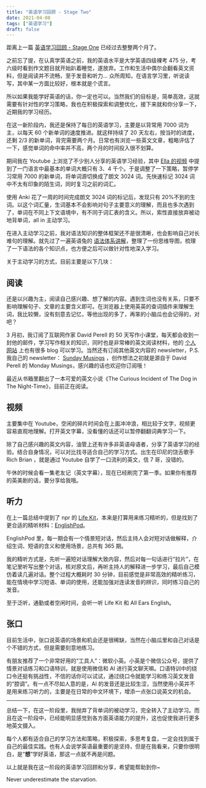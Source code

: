 ```yaml
---
title: "英语学习回顾 - Stage Two"
date: 2021-04-08
tags: ["英语学习"]
draft: false
---
```


距离上一篇 [英语学习回顾 - Stage One](https://postcard.lilpilot.co/posts/%E8%8B%B1%E8%AF%AD%E5%AD%A6%E4%B9%A0%E5%9B%9E%E9%A1%BE_stage_one/) 已经过去整整两个月了。

之前忘了提，在认真学英语之前，我的英语水平是大学英语四级裸考 475 分，考六级时看到作文题目就开始趴着睡觉，遂放弃。工作和生活中偶尔会翻看英文资料，但是阅读并不流畅，至于发音和听力... 众所周知，在语言学习里，听说读写，其中某一方面比较好，根本就是个谎言。

所以如果我能学好英语的话，你一定也可以。当然我们的目标是，简单高效，这就需要有针对性的学习策略，我也在积极探索和调整优化，接下来就和你分享一下，近期我的学习经历。

在这一新阶段内，我还是保持了每日的英语学习，主要是以背常用 7000 词为主，以每天 60 个新单词的速度推进。就这样持续了 20 天左右，按当时的进度，还剩 2/3 的新单词，背完需要两个月。日常也有浏览一些英文文章，粗略评估了一下，感觉单词的命中率并不高，两个月的时间投入很不划算。

期间我在 Youtube 上浏览了不少别人分享的英语学习经验，其中 [Ella 的视频](https://www.bilibili.com/video/BV1ZE411R7QW) 中提到了一门语言中最基本的单词大概只有 3、4 千个。于是调整了一下策略，暂停学习常用 7000 的新单词，将单词源切换成了朗文 3024 词。先快速标记 3024 词中不太有印象的陌生词，同时复习之前的词汇。

使用 Anki 花了一周的时间完成朗文 3024 词的标记后，发现只有 20%不到的生词。以这个词汇量，生词基本不会影响对句子主要意义的理解，而且也多次遇到了，单词在不同上下文语境中，有不同于词汇表的含义。所以，索性直接放弃被动地背单词，all in 主动学习。

在进入主动学习之前，我对语法知识的整体框架还不是很清晰，也会影响自己对长难句的理解。就先过了一遍英语兔的 [语法体系讲解](https://www.bilibili.com/video/BV1r54y1m7gd)，整理了一份思维导图，梳理了一下语法的各个知识点，也方便之后可以做针对性地深入学习。

关于主动学习的方式，目前主要是以下几块：

## 阅读

还是以兴趣为主，阅读自己感兴趣、想了解的内容。遇到生词也没有关系，只要不影响理解句子、文章的主要含义即可。在浏览器上使用英英的查词插件来理解生词，我比较懒，没有刻意去记忆，等他出现的多了，再笨的小脑瓜也会记得的，对吧？

3 月初，我订阅了互联网作家 David Perell 的 50 天写作小课堂，每天都会收到一封他的邮件，学习写作相关的知识，同时也是非常棒的英文阅读材料，他的 [个人网站](https://perell.com/) 上也有很多 blog 可以学习。当然还有订阅其他英文内容的 newsletter，P.S. 我自己的 newsletter： [Sunday Musings](https://postcard.lilpilot.co/newsletter/) ，创作想法之初就是源自于 David Perell 的 Monday Musings，感兴趣的话也欢迎你订阅哦！

最近从书箱里翻出了一本可爱的英文小说《The Curious Incident of The Dog in The Night-Time》，目前正在阅读。

## 视频

主要集中在 Youtube，空闲的碎片时间会在上面冲冲浪，相比较于文字，视频更容易直观地理解。打开英文字幕，没看懂的话还可以暂停翻翻词典学习一下。

除了自己感兴趣的英文内容，油管上还有许多非英语母语者，分享了英语学习的经验。结合自身情况，可以对比找寻适合自己的学习方式。出生在印尼的饶舌歌手 Rich Brian ，就是通过 Youtube 自学了一口流利的英文，信 7 哥，没错的。

午休的时候会看一集老友记（英文字幕），现在已经刷完了第一季。如果你有推荐的英美剧的话，要分享给我哦。

## 听力

在上一篇总结中提到了 npr 的 [Life Kit](https://www.npr.org/podcasts/510338/all-guides)，本来是打算用来练习精听的，但是找到了更合适的精听材料：[EnglishPod](https://archive.org/details/englishpod_all/)。

EnglishPod 里，每一期会有一个情景短对话，然后主持人会对短对话做解释，介绍生词、短语的含义和使用场景，总共有 365 期。

我的精听方式是，先听一遍短对话理解大致内容，然后对每一句话进行“拉片”，在笔记里听写出整个对话，核对原文后，再听主持人的解释进一步学习，最后自己模仿着读几遍对话。整个过程大概耗时 30 分钟，目前感觉是非常高效的精听练习，能在情境中学习短语、单词的使用，还能加强对连读发音的辨识，同时练习自己的发音。

至于泛听，通勤或者空闲时间，会听一听 Life Kit 和 All Ears English。

## 张口

目前生活中，张口说英语的场景和机会还是很稀缺，当然在小脑瓜里和自己对话是个不错的方式，但是需要刻意地练习。

有朋友推荐了一个非常好用的“工具人”：微软小英。小英是个微信公众号，提供了情景对话练习和口语特训，就是使用微信和 AI 进行英文聊天嘛。口语特训中的绕口令还挺有挑战性，不信的话你可以试试，通过绕口令就能学习和练习英文发音的“腔调”。有一点不尽如人意的是，AI 的发音还是比较生涩，当然使用小英并不是用来练习听力的，主要是在日常的中文环境下，增添一点张口说英文的机会。

---

总结一下，在这一阶段里，我抛弃了背单词的被动学习，完全转入了主动学习。而且在这一阶段中，已经能明显感觉到各方面英语能力的提升，这也促使我进行更多地英文摄入。

每个人都有适合自己的学习方法和策略，积极探索，多思考复盘，一定会找到属于自己的最佳实践。也有人会说学英语最重要的是坚持，但是在我看来，只要你很明白，是“**想**”学好英语，那这一点就不再是问题。

以上就是我在这一阶段的英语学习回顾和分享，希望能帮助到你~

Never underestimate the starvation.
